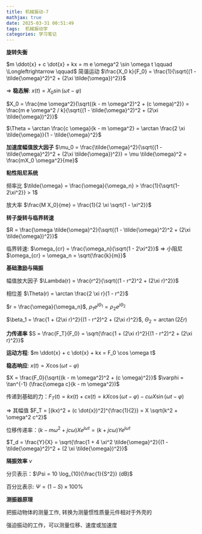 ```yaml
---
title: 机械振动-7
mathjax: true
date: 2025-03-31 00:51:49
tags:  机械振动学
categories: 学习笔记
---
```

**旋转失衡**

$m \ddot{x} + c \dot{x} + kx = m e \omega^2 \sin \omega t  \qquad \Longleftrightarrow \qquad$ 简谐运动 $\frac{X_0 k}{F_0} = \frac{1}{\sqrt{(1 - \tilde{\omega}^2)^2 + (2\xi \tilde{\omega})^2}}$

$\Rightarrow$ **稳态解**: $x(t) = X_0 \sin(\omega t - \varphi)$

$X_0 = \frac{me \omega^2}{\sqrt{(k - m \omega^2)^2 + (c \omega)^2}} = \frac{m e \omega^2 / k}{\sqrt{(1 - \tilde{\omega}^2)^2 + (2\xi \tilde{\omega})^2}}$

$\Theta = \arctan \frac{c \omega}{k - m \omega^2} = \arctan \frac{2 \xi \tilde{\omega}}{1 - \tilde{\omega}^2}$

**加速度幅值放大因子** $\mu_0 = \frac{\tilde{\omega}^2}{\sqrt{(1 - \tilde{\omega}^2)^2 + (2\xi \tilde{\omega})^2}} = \mu \tilde{\omega}^2 = \frac{mX_0 \omega^2}{me}$

**粘性阻尼系统**

频率比 $\tilde{\omega} = \frac{\omega}{\omega_n} > \frac{1}{\sqrt{1-2\xi^2}} > 1$

放大率 $\frac{M X_0}{me} = \frac{1}{2 \xi \sqrt{1 - \xi^2}}$

**转子旋转与临界转速**

$R = \frac{\omega \tilde{\omega}^2}{\sqrt{(1 - \tilde{\omega}^2)^2 + (2\xi \tilde{\omega})^2}}$

临界转速: $\omega_{cr} = \frac{\omega_n}{\sqrt{1 - 2\xi^2}}$  => 小阻尼  $\omega_{cr} = \omega_n = \sqrt{\frac{k}{m}}$

**基础激励与隔振**

幅值放大因子 $\Lambda(r) = \frac{r^2}{\sqrt{(1 - r^2)^2 + (2\xi r)^2}}$

相位差 $\Theta(r) = \arctan \frac{2 \xi r}{1 - r^2}$

$r = \frac{\omega}{\omega_n}$, $\rho_1 e^{j \Theta_1} = \rho_2 e^{j \Theta_2}$

$\beta_1 = \frac{1 + (2\xi r)^2}{(1 - r^2)^2 + (2\xi r)^2}$, $\Theta_2 = \arctan(2\xi r)$

**力传递率** $S = \frac{F_T}{F_0} = \sqrt{\frac{1 + (2\xi r)^2}{(1 - r^2)^2 + (2\xi r)^2}}$

**运动方程**: $m \ddot{x} + c \dot{x} + kx = F_0 \cos \omega t$

**稳态响应**: $x(t) = X \cos(\omega t - \varphi)$

$X = \frac{F_0}{\sqrt{(k - m \omega^2)^2 + (c \omega)^2}}$   $\varphi = \tan^{-1} (\frac{\omega c}{k - m \omega^2})$

传递到基础的力：$F_T(t) = kx(t) + cx(t) = k X \cos(\omega t - \varphi) - c \omega X \sin(\omega t - \varphi)$

=> 其幅值 $F_T = [(kx)^2 + (c \dot{x})^2]^{\frac{1}{2}} = X \sqrt{k^2 + \omega^2 c^2}$

位移传递率：$(k - m \omega^2 + jc \omega) X e^{j\omega t} = (k + jc\omega) Y e^{j\omega t}$

$T_d = \frac{Y}{X} = \sqrt{\frac{1 + 4 \xi^2 \tilde{\omega}^2}{(1 - \tilde{\omega}^2)^2 + (2 \xi \tilde{\omega})^2}}$

**隔振效率** $\nu$

分贝表示：$\Psi = 10 \log_{10}{\frac{1}{S^2}} (dB)$

百分比表示: $\Psi = (1 - S) \times 100\%$

**测振器原理**

把振动物体的测量工作, 转换为测量惯性质量元件相对于外壳的

强迫振动的工作，可以测量位移、速度或加速度
